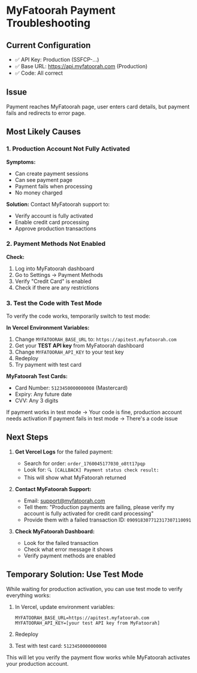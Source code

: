 # MyFatoorah Payment Troubleshooting

## Current Configuration
- ✅ API Key: Production (SSFCP-...)
- ✅ Base URL: https://api.myfatoorah.com (Production)
- ✅ Code: All correct

## Issue
Payment reaches MyFatoorah page, user enters card details, but payment fails and redirects to error page.

## Most Likely Causes

### 1. Production Account Not Fully Activated
**Symptoms:**
- Can create payment sessions
- Can see payment page
- Payment fails when processing
- No money charged

**Solution:**
Contact MyFatoorah support to:
- Verify account is fully activated
- Enable credit card processing
- Approve production transactions

### 2. Payment Methods Not Enabled
**Check:**
1. Log into MyFatoorah dashboard
2. Go to Settings → Payment Methods
3. Verify "Credit Card" is enabled
4. Check if there are any restrictions

### 3. Test the Code with Test Mode

To verify the code works, temporarily switch to test mode:

**In Vercel Environment Variables:**
1. Change `MYFATOORAH_BASE_URL` to: `https://apitest.myfatoorah.com`
2. Get your **TEST API key** from MyFatoorah dashboard
3. Change `MYFATOORAH_API_KEY` to your test key
4. Redeploy
5. Try payment with test card

**MyFatoorah Test Cards:**
- Card Number: `5123450000000008` (Mastercard)
- Expiry: Any future date
- CVV: Any 3 digits

If payment works in test mode → Your code is fine, production account needs activation
If payment fails in test mode → There's a code issue

## Next Steps

1. **Get Vercel Logs** for the failed payment:
   - Search for order: `order_1760045177030_o8tt17pqp`
   - Look for: `🔍 [CALLBACK] Payment status check result:`
   - This will show what MyFatoorah returned

2. **Contact MyFatoorah Support:**
   - Email: support@myfatoorah.com
   - Tell them: "Production payments are failing, please verify my account is fully activated for credit card processing"
   - Provide them with a failed transaction ID: `090918307712317307110091`

3. **Check MyFatoorah Dashboard:**
   - Look for the failed transaction
   - Check what error message it shows
   - Verify payment methods are enabled

## Temporary Solution: Use Test Mode

While waiting for production activation, you can use test mode to verify everything works:

1. In Vercel, update environment variables:
   ```
   MYFATOORAH_BASE_URL=https://apitest.myfatoorah.com
   MYFATOORAH_API_KEY=[your test API key from MyFatoorah]
   ```

2. Redeploy

3. Test with test card: `5123450000000008`

This will let you verify the payment flow works while MyFatoorah activates your production account.

